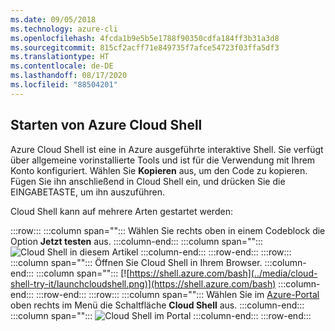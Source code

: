 ```yaml
---
ms.date: 09/05/2018
ms.technology: azure-cli
ms.openlocfilehash: 4fcda1b9e5b5e1788f90350cdfa184ff3b31a3d8
ms.sourcegitcommit: 815cf2acff71e849735f7afce54723f03ffa5df3
ms.translationtype: HT
ms.contentlocale: de-DE
ms.lasthandoff: 08/17/2020
ms.locfileid: "88504201"
---
```

## <a name="launch-azure-cloud-shell"></a>Starten von Azure Cloud Shell

Azure Cloud Shell ist eine in Azure ausgeführte interaktive Shell. Sie verfügt über allgemeine vorinstallierte Tools und ist für die Verwendung mit Ihrem Konto konfiguriert. Wählen Sie **Kopieren** aus, um den Code zu kopieren. Fügen Sie ihn anschließend in Cloud Shell ein, und drücken Sie die EINGABETASTE, um ihn auszuführen.  

Cloud Shell kann auf mehrere Arten gestartet werden:

:::row:::
   :::column span="":::
      Wählen Sie rechts oben in einem Codeblock die Option **Jetzt testen** aus.
   :::column-end:::
   :::column span="":::
      ![Cloud Shell in diesem Artikel](../media/cloud-shell-try-it/cli-try-it.png)
   :::column-end:::
:::row-end:::
:::row:::
   :::column span="":::
      Öffnen Sie Cloud Shell in Ihrem Browser. 
   :::column-end:::
   :::column span="":::
      [![https://shell.azure.com/bash](../media/cloud-shell-try-it/launchcloudshell.png)](https://shell.azure.com/bash)
   :::column-end:::
:::row-end:::
:::row:::
   :::column span="":::
      Wählen Sie im [Azure-Portal](https://portal.azure.com) oben rechts im Menü die Schaltfläche **Cloud Shell** aus.
   :::column-end:::
   :::column span="":::
      ![Cloud Shell im Portal](../media/cloud-shell-try-it/cloud-shell-menu.png)
   :::column-end:::
:::row-end:::
